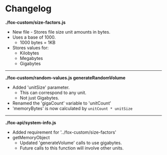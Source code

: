 # Changelog

**./fox-custom/size-factors.js**
* New file - Stores file size unit amounts in bytes.
* Uses a base of 1000.
	* 1000 bytes = 1KB
* Stores values for:
	* Kilobytes
	* Megabytes
	* Gigabytes

---

**./fox-custom/random-values.js generateRandomVolume**
* Added 'unitSize' parameter.
	* This can correspond to any unit.
	* Not just Gigabytes.
* Renamed the 'gigaCount' variable to 'unitCount'
* 'memoryBytes' is now calculated by `unitCount * unitSize`

---

**./fox-api/system-info.js**
* Added requirement for '../fox-custom/size-factors'
* getMemoryObject
	* Updated 'generateVolume' calls to use gigabytes.
	* Future calls to this function will involve other units.
